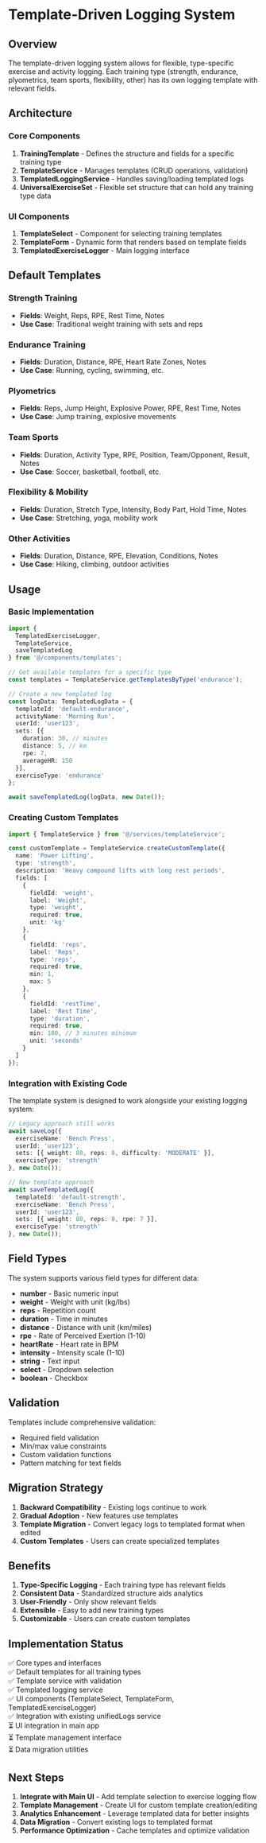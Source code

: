 # Template-Driven Logging System

## Overview

The template-driven logging system allows for flexible, type-specific exercise and activity logging. Each training type (strength, endurance, plyometrics, team sports, flexibility, other) has its own logging template with relevant fields.

## Architecture

### Core Components

1. **TrainingTemplate** - Defines the structure and fields for a specific training type
2. **TemplateService** - Manages templates (CRUD operations, validation)
3. **TemplatedLoggingService** - Handles saving/loading templated logs
4. **UniversalExerciseSet** - Flexible set structure that can hold any training type data

### UI Components

1. **TemplateSelect** - Component for selecting training templates
2. **TemplateForm** - Dynamic form that renders based on template fields
3. **TemplatedExerciseLogger** - Main logging interface

## Default Templates

### Strength Training
- **Fields**: Weight, Reps, RPE, Rest Time, Notes
- **Use Case**: Traditional weight training with sets and reps

### Endurance Training  
- **Fields**: Duration, Distance, RPE, Heart Rate Zones, Notes
- **Use Case**: Running, cycling, swimming, etc.

### Plyometrics
- **Fields**: Reps, Jump Height, Explosive Power, RPE, Rest Time, Notes
- **Use Case**: Jump training, explosive movements

### Team Sports
- **Fields**: Duration, Activity Type, RPE, Position, Team/Opponent, Result, Notes
- **Use Case**: Soccer, basketball, football, etc.

### Flexibility & Mobility
- **Fields**: Duration, Stretch Type, Intensity, Body Part, Hold Time, Notes
- **Use Case**: Stretching, yoga, mobility work

### Other Activities
- **Fields**: Duration, Distance, RPE, Elevation, Conditions, Notes
- **Use Case**: Hiking, climbing, outdoor activities

## Usage

### Basic Implementation

```typescript
import { 
  TemplatedExerciseLogger,
  TemplateService,
  saveTemplatedLog 
} from '@/components/templates';

// Get available templates for a specific type
const templates = TemplateService.getTemplatesByType('endurance');

// Create a new templated log
const logData: TemplatedLogData = {
  templateId: 'default-endurance',
  activityName: 'Morning Run',
  userId: 'user123',
  sets: [{
    duration: 30, // minutes
    distance: 5, // km
    rpe: 7,
    averageHR: 150
  }],
  exerciseType: 'endurance'
};

await saveTemplatedLog(logData, new Date());
```

### Creating Custom Templates

```typescript
import { TemplateService } from '@/services/templateService';

const customTemplate = TemplateService.createCustomTemplate({
  name: 'Power Lifting',
  type: 'strength',
  description: 'Heavy compound lifts with long rest periods',
  fields: [
    {
      fieldId: 'weight',
      label: 'Weight',
      type: 'weight',
      required: true,
      unit: 'kg'
    },
    {
      fieldId: 'reps',
      label: 'Reps',
      type: 'reps',
      required: true,
      min: 1,
      max: 5
    },
    {
      fieldId: 'restTime',
      label: 'Rest Time',
      type: 'duration',
      required: true,
      min: 180, // 3 minutes minimum
      unit: 'seconds'
    }
  ]
});
```

### Integration with Existing Code

The template system is designed to work alongside your existing logging system:

```typescript
// Legacy approach still works
await saveLog({
  exerciseName: 'Bench Press',
  userId: 'user123',
  sets: [{ weight: 80, reps: 8, difficulty: 'MODERATE' }],
  exerciseType: 'strength'
}, new Date());

// New template approach
await saveTemplatedLog({
  templateId: 'default-strength',
  exerciseName: 'Bench Press',
  userId: 'user123',
  sets: [{ weight: 80, reps: 8, rpe: 7 }],
  exerciseType: 'strength'
}, new Date());
```

## Field Types

The system supports various field types for different data:

- **number** - Basic numeric input
- **weight** - Weight with unit (kg/lbs)
- **reps** - Repetition count
- **duration** - Time in minutes
- **distance** - Distance with unit (km/miles)
- **rpe** - Rate of Perceived Exertion (1-10)
- **heartRate** - Heart rate in BPM
- **intensity** - Intensity scale (1-10)
- **string** - Text input
- **select** - Dropdown selection
- **boolean** - Checkbox

## Validation

Templates include comprehensive validation:

- Required field validation
- Min/max value constraints
- Custom validation functions
- Pattern matching for text fields

## Migration Strategy

1. **Backward Compatibility** - Existing logs continue to work
2. **Gradual Adoption** - New features use templates
3. **Template Migration** - Convert legacy logs to templated format when edited
4. **Custom Templates** - Users can create specialized templates

## Benefits

1. **Type-Specific Logging** - Each training type has relevant fields
2. **Consistent Data** - Standardized structure aids analytics
3. **User-Friendly** - Only show relevant fields
4. **Extensible** - Easy to add new training types
5. **Customizable** - Users can create custom templates

## Implementation Status

✅ Core types and interfaces  
✅ Default templates for all training types  
✅ Template service with validation  
✅ Templated logging service  
✅ UI components (TemplateSelect, TemplateForm, TemplatedExerciseLogger)  
✅ Integration with existing unifiedLogs service  
⏳ UI integration in main app  
⏳ Template management interface  
⏳ Data migration utilities  

## Next Steps

1. **Integrate with Main UI** - Add template selection to exercise logging flow
2. **Template Management** - Create UI for custom template creation/editing
3. **Analytics Enhancement** - Leverage templated data for better insights
4. **Data Migration** - Convert existing logs to templated format
5. **Performance Optimization** - Cache templates and optimize validation
